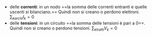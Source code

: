 * delle **correnti**: in un nodo ==la somma delle correnti entranti e quelle uscenti si bilanciano.== 
	Quindi non si creano o perdono elettroni. $\sum_{k archi}I_k=0$
* delle **tensioni**: in un circuito ==la somma delle tensioni è pari a 0==. 
	Quindi non si creano o perdono tensioni. $\sum_{k tratti}V_k=0$

